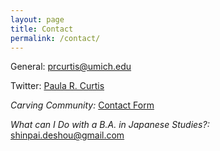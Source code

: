 ```yaml
---
layout: page
title: Contact
permalink: /contact/
---
```



General: [prcurtis@umich.edu](mailto:prcurtis@umich.edu)

Twitter: [Paula R. Curtis](http://www.twitter.com/paularcurtis)

*Carving Community:* [Contact Form](https://carvingcommunity-dentouart.com/contact/)

*What can I Do with a B.A. in Japanese Studies?:* [shinpai.deshou@gmail.com](mailto:shinpai.deshou@gmail.com)
